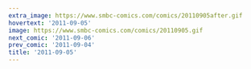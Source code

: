 ```yaml
---
extra_image: https://www.smbc-comics.com/comics/20110905after.gif
hovertext: '2011-09-05'
image: https://www.smbc-comics.com/comics/20110905.gif
next_comic: '2011-09-06'
prev_comic: '2011-09-04'
title: '2011-09-05'
---
```


